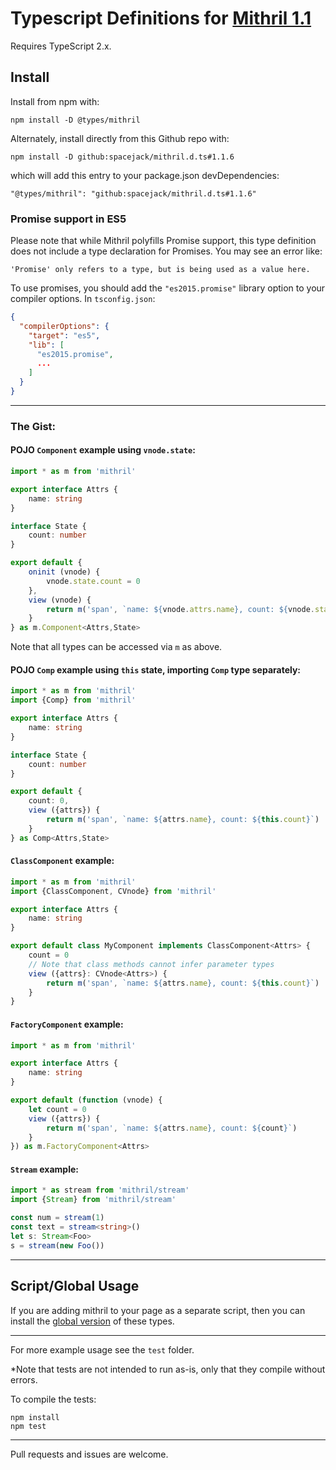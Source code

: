# Typescript Definitions for [Mithril 1.1](https://github.com/lhorie/mithril.js)

Requires TypeScript 2.x.

## Install

Install from npm with:

	npm install -D @types/mithril

Alternately, install directly from this Github repo with:

	npm install -D github:spacejack/mithril.d.ts#1.1.6

which will add this entry to your package.json devDependencies:

	"@types/mithril": "github:spacejack/mithril.d.ts#1.1.6"

### Promise support in ES5

Please note that while Mithril polyfills Promise support, this type definition does not include a type declaration for Promises. You may see an error like:

```
'Promise' only refers to a type, but is being used as a value here.
```

To use promises, you should add the `"es2015.promise"` library option to your compiler options. In `tsconfig.json`:

```JSON
{
  "compilerOptions": {
    "target": "es5",
    "lib": [
      "es2015.promise",
      ...
    ]
  }
}
```

---

### The Gist:

#### POJO `Component` example using `vnode.state`:

```typescript
import * as m from 'mithril'

export interface Attrs {
	name: string
}

interface State {
	count: number
}

export default {
	oninit (vnode) {
		vnode.state.count = 0
	},
	view (vnode) {
		return m('span', `name: ${vnode.attrs.name}, count: ${vnode.state.count}`)
	}
} as m.Component<Attrs,State>
```

Note that all types can be accessed via `m` as above.

#### POJO `Comp` example using `this` state, importing `Comp` type separately:

```typescript
import * as m from 'mithril'
import {Comp} from 'mithril'

export interface Attrs {
	name: string
}

interface State {
	count: number
}

export default {
	count: 0,
	view ({attrs}) {
		return m('span', `name: ${attrs.name}, count: ${this.count}`)
	}
} as Comp<Attrs,State>
```

#### `ClassComponent` example:

```typescript
import * as m from 'mithril'
import {ClassComponent, CVnode} from 'mithril'

export interface Attrs {
    name: string
}

export default class MyComponent implements ClassComponent<Attrs> {
    count = 0
    // Note that class methods cannot infer parameter types
    view ({attrs}: CVnode<Attrs>) {
        return m('span', `name: ${attrs.name}, count: ${this.count}`)
    }
}
```

#### `FactoryComponent` example:

```typescript
import * as m from 'mithril'

export interface Attrs {
    name: string
}

export default (function (vnode) {
    let count = 0
    view ({attrs}) {
        return m('span', `name: ${attrs.name}, count: ${count}`)
    }
}) as m.FactoryComponent<Attrs>
```

#### `Stream` example:

```typescript
import * as stream from 'mithril/stream'
import {Stream} from 'mithril/stream'

const num = stream(1)
const text = stream<string>()
let s: Stream<Foo>
s = stream(new Foo())
```
---

## Script/Global Usage

If you are adding mithril to your page as a separate script, then you can install the [global version](https://github.com/spacejack/mithril-global.d.ts) of these types.

---

For more example usage see the `test` folder.

*Note that tests are not intended to run as-is, only that they compile without errors.

To compile the tests:

	npm install
	npm test

---

Pull requests and issues are welcome.
